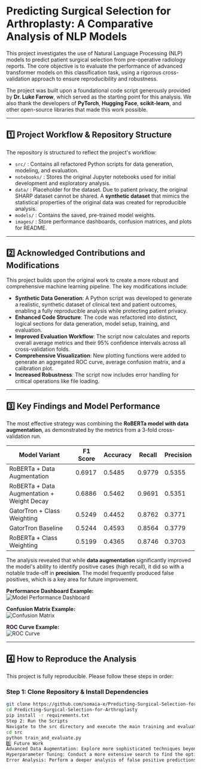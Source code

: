 # Predicting Surgical Selection for Arthroplasty: A Comparative Analysis of NLP Models

This project investigates the use of Natural Language Processing (NLP) models to predict patient surgical selection from pre-operative radiology reports. The core objective is to evaluate the performance of advanced transformer models on this classification task, using a rigorous cross-validation approach to ensure reproducibility and robustness.

The project was built upon a foundational code script generously provided by **Dr. Luke Farrow**, which served as the starting point for this analysis. We also thank the developers of **PyTorch**, **Hugging Face**, **scikit-learn**, and other open-source libraries that made this work possible.

---

## 1️⃣ Project Workflow & Repository Structure

The repository is structured to reflect the project's workflow:

- `src/` : Contains all refactored Python scripts for data generation, modeling, and evaluation.  
- `notebooks/` : Stores the original Jupyter notebooks used for initial development and exploratory analysis.  
- `data/` : Placeholder for the dataset. Due to patient privacy, the original SHARP dataset cannot be shared. A **synthetic dataset** that mimics the statistical properties of the original data was created for reproducible analysis.  
- `models/` : Contains the saved, pre-trained model weights.  
- `images/` : Store performance dashboards, confusion matrices, and plots for README.  

---

## 2️⃣ Acknowledged Contributions and Modifications

This project builds upon the original work to create a more robust and comprehensive machine learning pipeline. The key modifications include:

- **Synthetic Data Generation**: A Python script was developed to generate a realistic, synthetic dataset of clinical text and patient outcomes, enabling a fully reproducible analysis while protecting patient privacy.  
- **Enhanced Code Structure**: The code was refactored into distinct, logical sections for data generation, model setup, training, and evaluation.  
- **Improved Evaluation Workflow**: The script now calculates and reports overall average metrics and their 95% confidence intervals across all cross-validation folds.  
- **Comprehensive Visualization**: New plotting functions were added to generate an aggregated ROC curve, average confusion matrix, and a calibration plot.  
- **Increased Robustness**: The script now includes error handling for critical operations like file loading.  

---

## 3️⃣ Key Findings and Model Performance

The most effective strategy was combining the **RoBERTa model with data augmentation**, as demonstrated by the metrics from a 3-fold cross-validation run.

| Model Variant                              | F1 Score | Accuracy | Recall  | Precision |
|--------------------------------------------|----------|----------|---------|-----------|
| RoBERTa + Data Augmentation                | 0.6917   | 0.5485   | 0.9779  | 0.5355    |
| RoBERTa + Data Augmentation + Weight Decay | 0.6886   | 0.5462   | 0.9691  | 0.5351    |
| GatorTron + Class Weighting                | 0.5249   | 0.4452   | 0.8762  | 0.3771    |
| GatorTron Baseline                         | 0.5244   | 0.4593   | 0.8564  | 0.3779    |
| RoBERTa + Class Weighting                  | 0.5199   | 0.4365   | 0.8746  | 0.3703    |

The analysis revealed that while **data augmentation** significantly improved the model's ability to identify positive cases (high recall), it did so with a notable trade-off in **precision**. The model frequently produced false positives, which is a key area for future improvement.

**Performance Dashboard Example:**  
![Model Performance Dashboard](images/model_performance_dashboard.png)

**Confusion Matrix Example:**  
![Confusion Matrix](images/confusion_matrix.png)

**ROC Curve Example:**  
![ROC Curve](images/roc_curve.png)

---

## 4️⃣ How to Reproduce the Analysis

This project is fully reproducible. Please follow these steps in order:

### Step 1: Clone Repository & Install Dependencies

```bash
git clone https://github.com/somaia-e/Predicting-Surgical-Selection-for-Arthroplasty.git
cd Predicting-Surgical-Selection-for-Arthroplasty
pip install -r requirements.txt
Step 2: Run the Scripts
Navigate to the src directory and execute the main training and evaluation script:
cd src
python train_and_evaluate.py
5️⃣ Future Work
Advanced Data Augmentation: Explore more sophisticated techniques beyond random insertion to improve model generalization.
Hyperparameter Tuning: Conduct a more extensive search to find the optimal combination of learning rates, batch sizes, and epochs for the best-performing models.
Error Analysis: Perform a deeper analysis of false positive predictions to understand their root causes and develop strategies to mitigate them.

